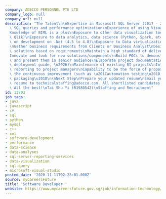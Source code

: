 ```yaml
---
company: ADECCO PERSONNEL PTE LTD
company_logo: null
company_url: null
description: "The Talent\n\nExpertise in Microsoft SQL Server (2017 - 2019), writing\
  \ SQL queries and performance optimization\nExperience of using Visual Studio TFS\n\
  Knowledge of BIML is a plus\nExposure to other data visualization tools (Tableau,\
  \ Qlik)\nExposure to data analytics, data science (Python, Spark, etc)\nExposure\
  \ on development on .Net (4.5 to 4.8)\nExposure to Data virtualization\n\nThe Job\n\
  \nGather business requirements from Clients or Business Analyst\nDesign & Develop\
  \ solutions based on requirements\nMaintain a high standard of delivery quality\n\
  Innovate and look for new solutions/components\nBuild POCs to demonstrate new usage\
  \ and present them in senior audience\nElaborate project documentation (Design documents,\
  \ deployment guide, \u2026)\nMaintenance of existing BI projects\nInteract and provide\
  \ reporting to project managers\nCapability to be the force of proposal regarding\
  \ the continuous improvement (such as \u201Cautomation testing\u201D, \u201Cauto\
  \ packaging\u201D\n\nNext Step\nPrepare your updated resume\nEmail your updated\
  \ resume to technicalstaffing@adecco.com. All shortlisted candidates will be contacted.\
  \ All the best!\nTai Shu Yi (R1980542)\nStaffing and Recruitment"
id: 13703
job_tags:
- java
- javascript
- c#
- sql
- python
- mysql
- c++
- xml
- software-development
- performance
- data-science
- data-analyses
- sql-server-reporting-services
- data-visualization
- sql-query
- microsoft-visual-studio
posted_date: '2020-11-11T02:28:01.000Z'
source: myCareersFuture
title: 'Software Developer '
website: https://www.mycareersfuture.gov.sg/job/information-technology/software-developer-adecco-personnel-2d9f35df283c75e30ca83349fb09bb2a
---
```

